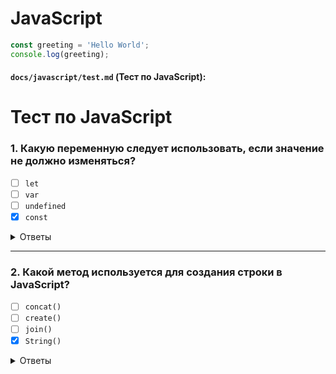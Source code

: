 # JavaScript

```js
const greeting = 'Hello World';
console.log(greeting);
```



#### **`docs/javascript/test.md`** (Тест по JavaScript):

# Тест по JavaScript

### 1. Какую переменную следует использовать, если значение не должно изменяться?

- [ ] `let`
- [ ] `var`
- [ ] `undefined`
- [x] `const`

<details>
  <summary>Ответы</summary>
  Правильный ответ: `const`
</details>

---

### 2. Какой метод используется для создания строки в JavaScript?

- [ ] `concat()`
- [ ] `create()`
- [ ] `join()`
- [x] `String()`

<details>
  <summary>Ответы</summary>
  Правильный ответ: `String()`
</details>

